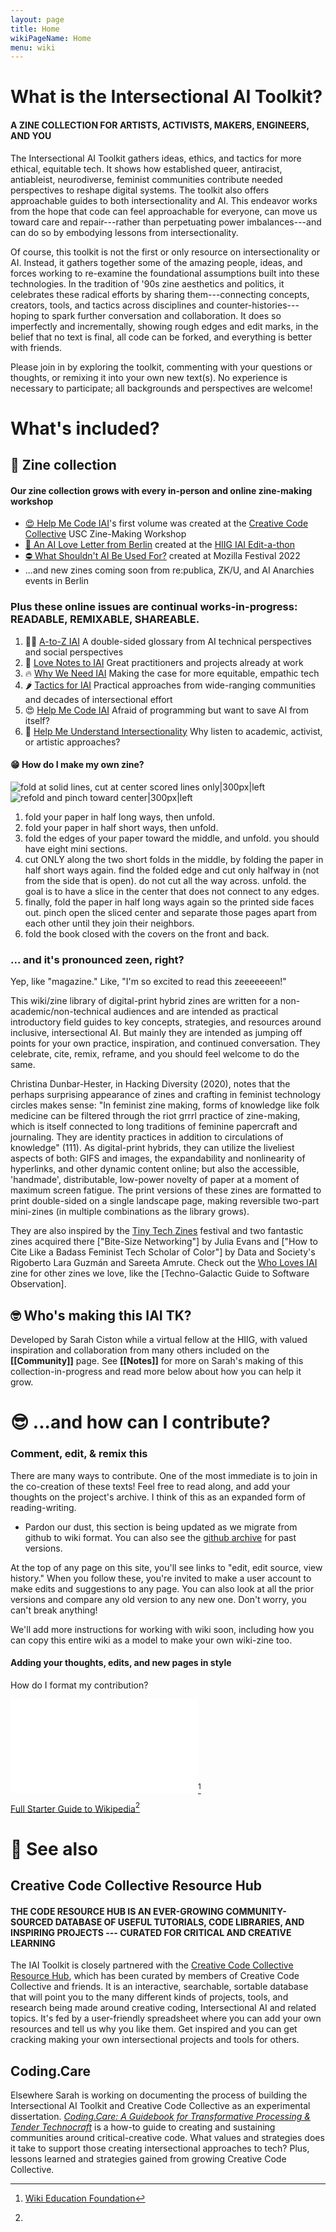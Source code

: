 ```yaml
---
layout: page
title: Home
wikiPageName: Home
menu: wiki
---
```


# What is the Intersectional AI Toolkit?

#### A ZINE COLLECTION FOR ARTISTS, ACTIVISTS, MAKERS, ENGINEERS, AND YOU 

The Intersectional AI Toolkit gathers ideas, ethics, and tactics for more ethical, equitable tech. It shows how established queer, antiracist, antiableist, neurodiverse, feminist communities contribute needed perspectives to reshape digital systems. The toolkit also offers approachable guides to both intersectionality and AI. This endeavor works from the hope that code can feel approachable for everyone, can move us toward care and repair---rather than perpetuating power imbalances---and can do so by embodying lessons from intersectionality.

Of course, this toolkit is not the first or only resource on intersectionality or AI. Instead, it gathers together some of the
amazing people, ideas, and forces working to re-examine the foundational assumptions built into these technologies. In the tradition of '90s zine aesthetics and politics, it celebrates these radical efforts by sharing them---connecting concepts, creators, tools, and tactics across disciplines and counter-histories---hoping to spark further conversation
and collaboration. It does so imperfectly and incrementally, showing rough edges and edit marks, in the belief that no text is final, all code can be forked, and everything is better with friends.

Please join in by exploring the toolkit, commenting with your questions or thoughts, or remixing it into your own new text(s). No experience is necessary to participate; all backgrounds and perspectives are welcome!

# What's included? 

## 📠 Zine collection

#### Our zine collection grows with every in-person and online **zine-making workshop** 

-   [😍 Help Me Code IAI](Code_Basics "wikilink")\'s first volume was created at the [Creative Code Collective](https://creativecodecollective.com) USC Zine-Making Workshop
-   [💜 An AI Love Letter from Berlin](Media:BerlinZine.pdf "wikilink") created at the [HIIG IAI Edit-a-thon](Community#Events "wikilink")
-   [⛔️ What Shouldn\'t AI Be Used For?](Media:IAIzine-Moz-Digital.pdf "wikilink") created at Mozilla Festival 2022
-   \...and new zines coming soon from re:publica, ZK/U, and AI Anarchies events in Berlin

### Plus these online issues are continual works-in-progress: READABLE, REMIXABLE, SHAREABLE. 

1.  🍦🍦 [A-to-Z IAI](Glossary "wikilink") A double-sided glossary from AI technical perspectives and social perspectives
2.  💜 [Love Notes to IAI](LoveNotes "wikilink") Great practitioners and projects already at work
3.  🔥 [Why We Need IAI](WhyIAI "wikilink") Making the case for more equitable, empathic tech
4.  🌶 [Tactics for IAI](Tactics "wikilink") Practical approaches from wide-ranging communities and decades of intersectional effort
5.  😍 [Help Me Code IAI](Code_Basics "wikilink") Afraid of programming but want to save AI from itself?
6.  🤩 [Help Me Understand Intersectionality](Intersectionality "wikilink") Why listen to academic, activist, or artistic approaches?

#### 😁 How do I make my own zine?

![fold at solid lines, cut at center scored lines
only\|300px\|left](zineHowTo.png "fold at solid lines, cut at center scored lines only|300px|left")![refold
and pinch toward
center\|300px\|left](zineHowTo2.png "refold and pinch toward center|300px|left")

1.  fold your paper in half long ways, then unfold. 
2.  fold your paper in half short ways, then unfold. 
3.  fold the edges of your paper toward the middle, and unfold. you should have eight mini sections. 
4.  cut ONLY along the two short folds in the middle, by folding the paper in half short ways again. find the folded edge and cut only halfway in (not from the side that is open). do not cut all the way across. unfold. the goal is to have a slice in the center that does not connect to any edges. 
5.  finally, fold the paper in half long ways again so the printed side faces out. pinch open the sliced center and separate those pages apart from each other until they join their neighbors. 
6.  fold the book closed with the covers on the front and back.

### ... and it's pronounced zeen, right?

Yep, like "magazine." Like, "I'm so excited to read this zeeeeeeen!"

This wiki/zine library of digital-print hybrid zines are written for a
non-academic/non-technical audiences and are intended as practical
introductory field guides to key concepts, strategies, and resources
around inclusive, intersectional AI. But mainly they are intended as
jumping off points for your own practice, inspiration, and continued
conversation. They celebrate, cite, remix, reframe, and you should feel
welcome to do the same.

Christina Dunbar-Hester, in Hacking Diversity (2020), notes that the
perhaps surprising appearance of zines and crafting in feminist
technology circles makes sense: "In feminist zine making, forms of
knowledge like folk medicine can be filtered through the riot grrrl
practice of zine-making, which is itself connected to long traditions of
feminine papercraft and journaling. They are identity practices in
addition to circulations of knowledge" (111). As digital-print hybrids,
they can utilize the liveliest aspects of both: GIFS and images, the
expandability and nonlinearity of hyperlinks, and other dynamic content
online; but also the accessible, 'handmade', distributable, low-power
novelty of paper at a moment of maximum screen fatigue. The print
versions of these zines are formatted to print double-sided on a single
landscape page, making reversible two-part mini-zines (in multiple
combinations as the library grows).

They are also inspired by the [Tiny Tech
Zines](https://tinytechzines.org/) festival and two fantastic zines
acquired there \["Bite-Size Networking"\] by Julia Evans and \["How to
Cite Like a Badass Feminist Tech Scholar of Color"\] by Data and
Society's Rigoberto Lara Guzmán and Sareeta Amrute. Check out the [Who
Loves IAI](Who_Loves_IAI "wikilink") zine for other zines we love, like
the \[Techno-Galactic Guide to Software Observation\].

## 🤓 Who's making this IAI TK?

Developed by Sarah Ciston while a virtual fellow at the HIIG, with
valued inspiration and collaboration from many others included on the
**[[Community]]** page. See
**[[Notes]]** for more on Sarah's making of this
collection-in-progress and read more below about how you can help it
grow.

# 😎 ...and how can I contribute?

### Comment, edit, & remix this 

There are many ways to contribute. One of the most immediate is to join
in the co-creation of these texts! Feel free to read along, and add your
thoughts on the project's archive. I think of this as an expanded form
of reading-writing.

-   Pardon our dust, this section is being updated as we migrate from github to wiki format. You can also see the [github archive](https://github.com/sarahciston/intersectionalai) for past versions.

At the top of any page on this site, you'll see links to \"edit, edit
source, view history.\" When you follow these, you\'re invited to make a
user account to make edits and suggestions to any page. You can also
look at all the prior versions and compare any old version to any new
one. Don\'t worry, you can\'t break anything!

We\'ll add more instructions for working with wiki soon, including how
you can copy this entire wiki as a model to make your own wiki-zine too.

#### Adding your thoughts, edits, and new pages in style 

How do I format my contribution?

![One-Page Wiki Markup
Cheatsheet\|500px](WikiMarkupCheatsheet.pdf "One-Page Wiki Markup Cheatsheet|500px")[^1]

[Full Starter Guide to
Wikipedia](https://upload.wikimedia.org/wikipedia/commons/e/e5/Editing_Wikipedia_brochure_%28Wiki_Education_Foundation%29_%282016%29.pdf)[^2]

# 🤖 See also 

## Creative Code Collective Resource Hub 

#### THE CODE RESOURCE HUB IS AN EVER-GROWING COMMUNITY-SOURCED DATABASE OF USEFUL TUTORIALS, CODE LIBRARIES, AND INSPIRING PROJECTS --- CURATED FOR CRITICAL AND CREATIVE LEARNING 

The IAI Toolkit is closely partnered with the [Creative Code Collective
Resource Hub](https://creativecodecollective.com/resource-hub.html),
which has been curated by members of Creative Code Collective and
friends. It is an interactive, searchable, sortable database that will
point you to the many different kinds of projects, tools, and research
being made around creative coding, Intersectional AI and related topics.
It's fed by a user-friendly spreadsheet where you can add your own
resources and tell us why you like them. Get inspired and you can get
cracking making your own intersectional projects and tools for others.

## Coding.Care

Elsewhere Sarah is working on documenting the process of building the
Intersectional AI Toolkit and Creative Code Collective as an
experimental dissertation. *[Coding.Care: A Guidebook for Transformative
Processing & Tender Technocraft](https://coding.care)* is a how-to guide
to creating and sustaining communities around critical-creative code.
What values and strategies does it take to support those creating
intersectional approaches to tech? Plus, lessons learned and strategies
gained from growing Creative Code Collective.


[^1]: [Wiki Education Foundation](https://dashboard.wikiedu.org/training)

[^2]:
